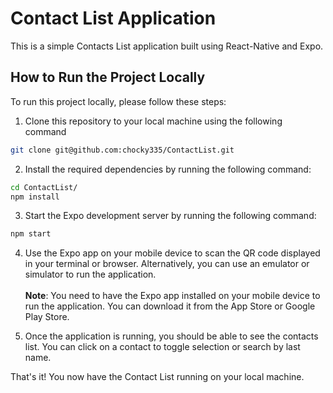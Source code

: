 # Contact List Application

This is a simple Contacts List application built using React-Native and Expo.

## How to Run the Project Locally

To run this project locally, please follow these steps:

1. Clone this repository to your local machine using the following command
```bash
git clone git@github.com:chocky335/ContactList.git
```
2. Install the required dependencies by running the following command:

```bash
cd ContactList/
npm install
```
3. Start the Expo development server by running the following command:
```bash
npm start
```
4. Use the Expo app on your mobile device to scan the QR code displayed in your terminal or browser. Alternatively, you can use an emulator or simulator to run the application.
<br><br>
**Note**: You need to have the Expo app installed on your mobile device to run the application. You can download it from the App Store or Google Play Store.

5. Once the application is running, you should be able to see the contacts list. You can click on a contact to toggle selection or search by last name.

That's it! You now have the Contact List running on your local machine.



